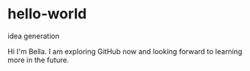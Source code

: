 # hello-world
idea generation

Hi I'm Bella. I am exploring GitHub now and looking forward to learning more in the future.
